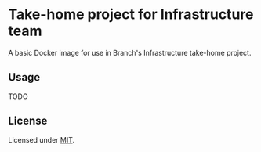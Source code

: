 # Take-home project for Infrastructure team
A basic Docker image for use in Branch's Infrastructure take-home project.

## Usage

TODO

## License
Licensed under [MIT](LICENSE).